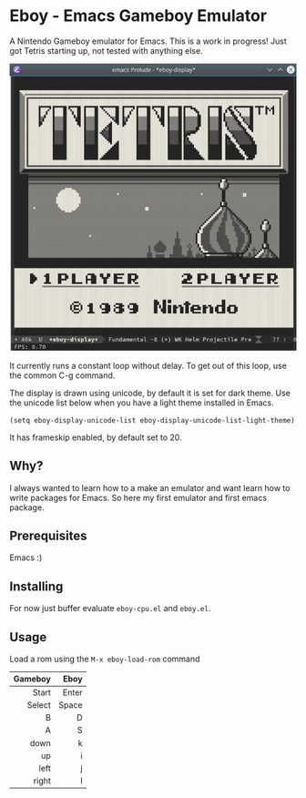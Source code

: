 # Eboy - Emacs Gameboy Emulator

A Nintendo Gameboy emulator for Emacs.
This is a work in progress!
Just got Tetris starting up, not tested with anything else.

![](gif/tetris.gif)

It currently runs a constant loop without delay.
To get out of this loop, use the common C-g command.

The display is drawn using unicode, by default it is set for dark theme.
Use the unicode list below when you have a light theme installed in Emacs.

``` emacs-lisp
(setq eboy-display-unicode-list eboy-display-unicode-list-light-theme)
```

It has frameskip enabled, by default set to 20.

## Why?
I always wanted to learn how to a make an emulator and want learn how to write packages for Emacs.
So here my first emulator and first emacs package.

## Prerequisites

Emacs :)

## Installing

For now just buffer evaluate `eboy-cpu.el` and `eboy.el`.

## Usage

Load a rom using the `M-x eboy-load-rom` command

  | Gameboy     | Eboy     |
  |------------:|---------:|
  | Start       | Enter    |
  | Select      | Space    |
  | B           | D        |
  | A           | S        |
  | down        | k        |
  | up          | i        |
  | left        | j        |
  | right       | l        |
